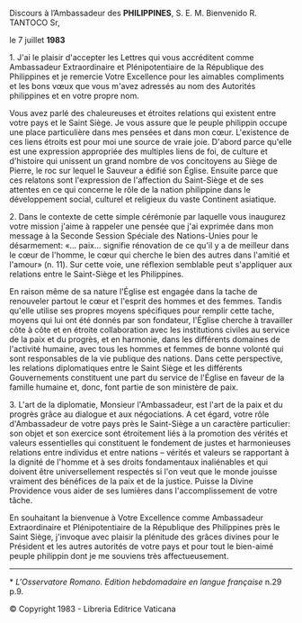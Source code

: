 Discours à l’Ambassadeur des
**PHILIPPINES**, S. E. M. Bienvenido R. TANTOCO Sr,

le 7 juillet **1983**

1\. J'ai le plaisir d'accepter les Lettres qui vous accréditent comme Ambassadeur Extraordinaire et Plénipotentiaire de la République des Philippines et je remercie Votre Excellence pour les aimables compliments et les bons vœux que vous m'avez adressés au nom des Autorités philippines et en votre propre nom.

Vous avez parlé des chaleureuses et étroites relations qui existent entre votre pays et le Saint Siège. Je vous assure que le peuple philippin occupe une place particulière dans mes pensées et dans mon cœur. L'existence de ces liens étroits est pour moi une source de vraie joie. D'abord parce qu'elle est une expression appropriée des multiples liens de foi, de culture et d'histoire qui unissent un grand nombre de vos concitoyens au Siège de Pierre, le roc sur lequel le Sauveur a édifié son Église. Ensuite parce que ces relatons sont l'expression de l'affection du Saint-Siège et de ses attentes en ce qui concerne le rôle de la nation philippine dans le développement social, culturel et religieux du vaste Continent asiatique.

2\. Dans le contexte de cette simple cérémonie par laquelle vous inaugurez votre mission j'aime à rappeler une pensée que j'ai exprimée dans mon message à la Seconde Session Spéciale des Nations-Unies pour le désarmement: «... paix... signifie rénovation de ce qu'il y a de meilleur dans le cœur de l'homme, le cœur qui cherche le bien des autres dans l'amitié et l'amour» (n. 11). Sur cette voie, une réflexion semblable peut s'appliquer aux relations entre le Saint-Siège et les Philippines.

En raison même de sa nature l'Église est engagée dans la tache de renouveler partout le cœur et l'esprit des hommes et des femmes. Tandis qu'elle utilise ses propres moyens spécifiques pour remplir cette tache, moyens qui lui ont été donnés par son fondateur, l'Église cherche à travailler côte à côte et en étroite collaboration avec les institutions civiles au service de la paix et du progrès, et en harmonie, dans les différents domaines de l'activité humaine, avec tous les hommes et femmes de bonne volonté qui sont responsables de la vie publique des nations. Dans cette perspective, les relations diplomatiques entre le Saint Siège et les différents Gouvernements constituent une part du service de l'Église en faveur de la famille humaine et, donc, font partie de son ministère de paix.

3\. L'art de la diplomatie, Monsieur l'Ambassadeur, est l'art de la paix et du progrès grâce au dialogue et aux négociations. A cet égard, votre rôle d'Ambassadeur de votre pays près le Saint-Siège a un caractère particulier: son objet et son exercice sont étroitement liés à la promotion des vérités et valeurs essentielles qui constituent le fondement de justes et harmonieuses relations entre individus et entre nations – vérités et valeurs se rapportant à la dignité de l'homme et à ses droits fondamentaux inaliénables et qui doivent être universellement respectés si l'on veut que le monde jouisse vraiment des bénéfices de la paix et de la justice. Puisse la Divine Providence vous aider de ses lumières dans l'accomplissement de votre tâche.

En souhaitant la bienvenue à Votre Excellence comme Ambassadeur Extraordinaire et Plénipotentiaire de la République des Philippines près le Saint Siège, j'invoque avec plaisir la plénitude des grâces divines pour le Président et les autres autorités de votre pays et pour tout le bien-aimé peuple philippin dont je me souviens très affectueusement.

* * *

\* *L'Osservatore Romano. Edition hebdomadaire en langue française* n.29 p.9.

© Copyright 1983 - Libreria Editrice Vaticana